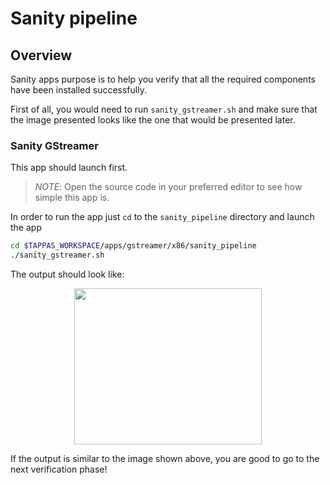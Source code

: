 # Sanity pipeline

## Overview

Sanity apps purpose is to help you verify that all the required components have been installed successfully.

First of all, you would need to run `sanity_gstreamer.sh` and make sure that the image presented looks like the one that would be presented later.

### Sanity GStreamer

This app should launch first.
> *NOTE*: Open the source code in your preferred editor to see how simple this app is.

In order to run the app just `cd` to the `sanity_pipeline` directory and launch the app

```sh
cd $TAPPAS_WORKSPACE/apps/gstreamer/x86/sanity_pipeline
./sanity_gstreamer.sh
```

The output should look like:
<div align="center">
    <img src="readme_resources/sanity_gstreamer.png" width="300px" height="250px"/>
</div>

If the output is similar to the image shown above, you are good to go to the next verification phase!
